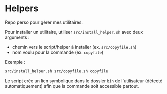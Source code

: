# Helpers

Repo perso pour gérer mes utilitaires.

Pour installer un utilitaire, utiliser `src/install_helper.sh` avec deux arguments :
- chemin vers le script/helper à installer (ex. `src/copyfile.sh`)
- nom voulu pour la commande (ex. `copyfile`)

Exemple :

```bash
src/install_helper.sh src/copyfile.sh copyfile
```

Le script crée un lien symbolique dans le dossier `bin` de l'utilisateur (détecté automatiquement) afin que la commande soit accessible partout.
